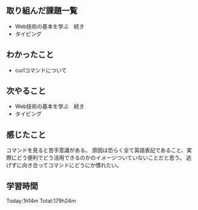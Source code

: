 ## 取り組んだ課題一覧
 - Web技術の基本を学ぶ　続き
 - タイピング
## わかったこと
 -  curlコマンドについて

## 次やること
 - Web技術の基本を学ぶ　続き
 - タイピング
## 感じたこと
 コマンドを見ると苦手意識がある。
原因は恐らく全て英語表記であること、実際にどう便利でどう活用できるのかのイメージついていないことだと思う。
逃げずに向き合ってコマンドにどうにか慣れたい。

## 学習時間
Today:1h14m  Total:179h24m